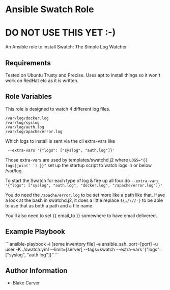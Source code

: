 Ansible Swatch Role
=========

DO NOT USE THIS YET :-)
=========

An Ansible role to install Swatch: The Simple Log Watcher

Requirements
------------

Tested on Ubuntu Trusty and Precise. Uses apt to install things so it won't work on RedHat etc as it is written.

Role Variables
--------------

This role is designed to watch 4 different log files.

```
/var/log/docker.log
/var/log/syslog
/var/log/auth.log
/var/log/apache/error.log
```

Which logs to install is sent via the cli extra-vars like

``` --extra-vars '{"logs": ["syslog", "auth.log"]}'```

Those extra-vars are used by templates/swatchd.j2 where `LOGS="{{ logs|join(' ') }}"` set up the startup script to watch logs in or below /var/log.

To start the Swatch for each type of log & fire up all four do `--extra-vars '{"logs": ["syslog", "auth.log", "docker.log", "/apache/error.log"]}'`

You do need the `/apache/error.log` to be set more like a path like that. Have a look at the bash in swatchd.j2, it does a little replace `${i/\//-}` to be able to use that as
both a path and a file name. 

You'll also need to set {{ email_to }} somewhere to have email delivered.

Example Playbook
----------------

```ansible-playbook -i [some inventory file] -e ansible_ssh_port=[port] -u user -K ./swatch.yml --limit=[server] --tags=swatch --extra-vars '{"logs": ["syslog", "auth.log"]}'````

Author Information
------------------

- Blake Carver
